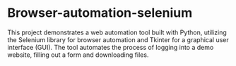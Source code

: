 # Browser-automation-selenium

This project demonstrates a web automation tool built with Python, utilizing the Selenium library for browser automation and Tkinter for a graphical user interface (GUI). The tool automates the process of logging into a demo website, filling out a form and downloading files.


